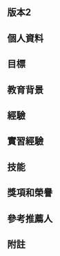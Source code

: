 ## 版本2

## **個人資料**

## **目標**

## **教育背景**

## **經驗**

## **實習經驗**

## **技能**

## **獎項和榮譽**

## **參考推薦人**

## **附註**